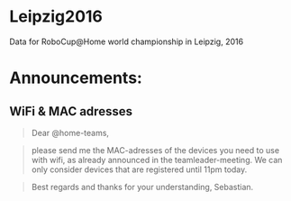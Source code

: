 # Leipzig2016
Data for RoboCup@Home world championship in Leipzig, 2016

# Announcements:

WiFi & MAC adresses
-------------------
> Dear @home-teams,

> please send me the MAC-adresses of the devices you need to use with wifi, as already announced in the teamleader-meeting.
> We can only consider devices that are registered until 11pm today.

> Best regards and thanks for your understanding,
> Sebastian.
